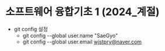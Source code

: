 # 소프트웨어 융합기초 1 (2024_계절)

+ git config 설정
    + git config --global user.name "SaeGyo"
    + git config --global user.email wjstpry@naver.com